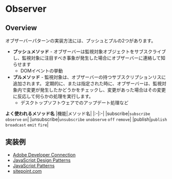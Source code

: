 # Observer

## Overview
オブザーバーパターンの実装方法には、プッシュとプルの2つがあります。 

- __プッシュメソッド__ - オブザーバーは監視対象オブジェクトをサブスクライブし、監視対象に注目すべき事象が発生した場合にオブザーバーに連絡して知らせます
  - DOMイベントの挙動
- __プルメソッド__ - 監視対象は、オブザーバーの持つサブスクリプションリスに追加されます。
定期的に、または指定された時に、オブザーバーは、監視対象内で変更が発生したかどうかをチェックし、変更があった場合はその変更に反応して何らかの処理を実行します。
  - デスクトップソフトウェアでのアップデート処理など

__よく使われるメソッド名__
|機能|メソッド名|
|:-|:-|
|subscribe|`subscribe` `observe` `on`|
|unsubscribe|`unsubscribe` `unobserve` `off` `remove`|
|publish|`publish` `broadcast` `emit` `fire`|

## 実装例
- [Adobe Developer Connection](https://github.com/stage-clear/Learning-javascript/blob/master/DesignPatterns/Adobe-Developer-Connection/observer.md)
- [JavaScript Design Patterns](https://github.com/stage-clear/Learning-javascript/blob/master/DesignPatterns/JavaScript-Design-Patterns/observer.md)
- [JavaScript Patterns](https://github.com/stage-clear/Learning-javascript/blob/master/DesignPatterns/JavaScript-Patterns/observer.md)
- [sitepoint.com](https://github.com/stage-clear/Learning-javascript/blob/master/DesignPatterns/sitepoint.com/observer.md)
